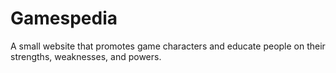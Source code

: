 # Gamespedia
A small website that promotes game characters and educate people on their strengths, weaknesses, and powers.
